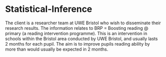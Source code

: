 # Statistical-Inference

The client is a researcher team at UWE Bristol who wish to disseminate their research results.
The information relates to BRP = Boosting reading @ primary (a reading intervention programme).
This is an intervention in schools within the Bristol area conducted by UWE Bristol, and usually lasts 2 months for each pupil.
The aim is to improve pupils reading ability by more than would usually be expected in 2 months.
